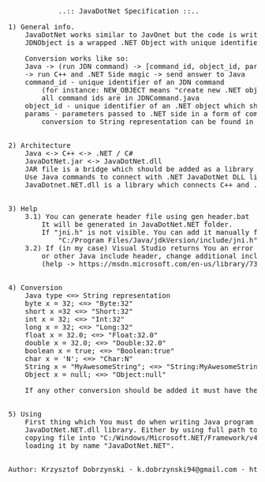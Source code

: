 <pre>
			..:: JavaDotNet Specification ::..

1) General info.
	JavaDotNet works similar to JavOnet but the code is written by me.
	JDNObject is a wrapped .NET Object with unique identifier for each .NET Object.

	Conversion works like so:
	Java -> (run JDN command) -> [command_id, object_id, params] 
	-> run C++ and .NET Side magic -> send answer to Java
	command_id - unique identifier of an JDN command 
		(for instance: NEW_OBJECT means "create new .NET object"),
		all command ids are in JDNCommand.java
	object_id - unique identifier of an .NET object which should be used
	params - parameters passed to .NET side in a form of compressed String,
		conversion to String representation can be found in "Conversion" section below


2) Architecture
	Java <-> C++ <-> .NET / C#
	JavaDotNet.jar <-> JavaDotNet.dll
	JAR file is a bridge which should be added as a library to Java project.
	Use Java commands to connect with .NET JavaDotNet DLL library.
	JavaDotnet.NET.dll is a library which connects C++ and .NET environment.


3) Help
	3.1) You can generate header file using gen_header.bat
		It will be generated in JavaDotNet.NET folder.
		If "jni.h" is not visible. You can add it manually from:
			"C:/Program Files/Java/jdkVersion/include/jni.h"
	3.2) If (in my case) Visual Studio returns You an error with "jni.h"
		or other Java include header, change additional include directiories.
		(help -> https://msdn.microsoft.com/en-us/library/73f9s62w.aspx)


4) Conversion
	Java type <=> String representation
	byte x = 32; <=> "Byte:32"
	short x =32 <=> "Short:32"
	int x = 32; <=> "Int:32"
	long x = 32; <=> "Long:32"
	float x = 32.0; <=> "Float:32.0"
	double x = 32.0; <=> "Double:32.0"
	boolean x = true; <=> "Boolean:true"
	char x = 'N'; <=> "Char:N"
	String x = "MyAwesomeString"; <=> "String:MyAwesomeString"
	Object x = null; <=> "Object:null"
	
	If any other conversion should be added it must have the similar conversion.


5) Using
	First thing which You must do when writing Java program is to load
	JavaDotNet.NET.dll library. Either by using full path to file or by
	copying file into "C:/Windows/Microsoft.NET/Framework/v4.0.30319" and
	loading it by name "JavaDotNet.NET".


Author: Krzysztof Dobrzynski - k.dobrzynski94@gmail.com - https://github.com/Sejoslaw
</pre>
